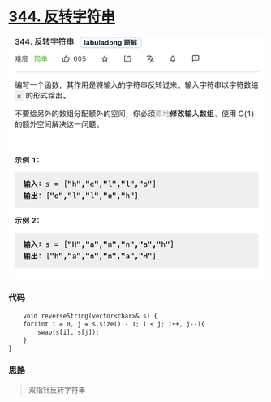 # [344. 反转字符串](https://leetcode.cn/problems/reverse-string/)

![image-20220611090115048](https://raw.githubusercontent.com/damenshi/myImage/main/img/image-20220611090115048.png)

### 代码

		void reverseString(vector<char>& s) {
        for(int i = 0, j = s.size() - 1; i < j; i++, j--){
            swap(s[i], s[j]);
        }
    }

### 思路
> 双指针反转字符串